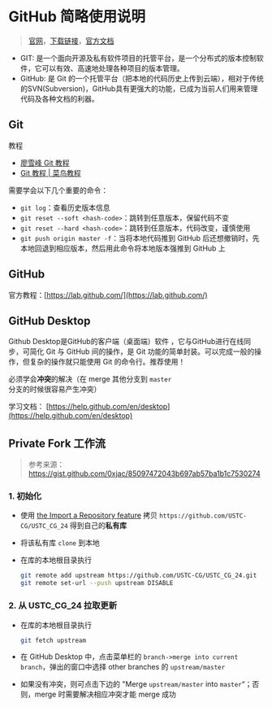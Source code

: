 # GitHub 简略使用说明

> [官网](https://desktop.github.com/)，[下载链接](https://central.github.com/deployments/desktop/desktop/latest/win32)，[官方文档](https://help.github.com/en/desktop) 

- GIT: 是一个面向开源及私有软件项目的托管平台，是一个分布式的版本控制软件，它可以有效、高速地处理各种项目的版本管理。
- GitHub: 是 Git 的一个托管平台（把本地的代码历史上传到云端），相对于传统的SVN(Subversion)，GitHub具有更强大的功能，已成为当前人们用来管理代码及各种文档的利器。

## Git

教程

- [廖雪峰 Git 教程](https://www.liaoxuefeng.com/wiki/896043488029600) 
- [Git 教程 | 菜鸟教程](https://www.runoob.com/git/git-tutorial.html) 

需要学会以下几个重要的命令：

- `git log`：查看历史版本信息
- `git reset --soft <hash-code>`：跳转到任意版本，保留代码不变
- `git reset --hard <hash-code>`：跳转到任意版本，代码改变，谨慎使用
- `git push origin master -f`：当将本地代码推到 GitHub 后还想撤销时，先本地回退到相应版本，然后用此命令将本地版本强推到 GitHub 上

## GitHub

官方教程：[https://lab.github.com/](https://lab.github.com/) 

## GitHub Desktop

Github Desktop是GitHub的客户端（桌面端）软件 ，它与GitHub进行在线同步，可简化 Git 与 GitHub 间的操作，是 Git 功能的简单封装。可以完成一般的操作，但复杂的操作就只能使用 Git 的命令行。推荐使用！

必须学会**冲突**的解决（在 merge 其他分支到 `master` 分支的时候很容易产生冲突）

学习文档： [https://help.github.com/en/desktop](https://help.github.com/en/desktop) 

## Private Fork 工作流

> 参考来源：https://gist.github.com/0xjac/85097472043b697ab57ba1b1c7530274

### 1. 初始化

- 使用 [the Import a Repository feature](https://github.com/new/import) 拷贝 `https://github.com/USTC-CG/USTC_CG_24` 得到自己的**私有库** 

- 将该私有库 `clone` 到本地

- 在库的本地根目录执行

  ```bash
  git remote add upstream https://github.com/USTC-CG/USTC_CG_24.git
  git remote set-url --push upstream DISABLE
  ```

### 2. 从 USTC_CG_24 拉取更新

- 在库的本地根目录执行

  ```bash
  git fetch upstream
  ```

- 在 GitHub Desktop 中，点击菜单栏的 `branch->merge into current branch`，弹出的窗口中选择 other branches 的 `upstream/master` 

- 如果没有冲突，则可点击下边的 "Merge `upstream/master` into `master`“；否则，merge 时需要解决相应冲突才能 merge 成功



